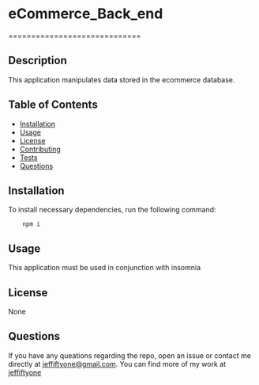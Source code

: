 # eCommerce_Back_end
=============================

## Description
This application manipulates data stored in the ecommerce database.

## Table of Contents
* [Installation](#installation)
* [Usage](#usage)
* [License](#license)
* [Contributing](#contributing)
* [Tests](#tests)
* [Questions](#questions)

## Installation
To install necessary dependencies, run the following command:
        
        npm i

## Usage
This application must be used in conjunction with insomnia


## License
None



## Questions
If you have any queations regarding the repo, open an issue or contact me directly at [jeffiftyone@gmail.com](mailto:jeffiftyone@gmail.com).
You can find more of my work at [jeffiftyone](https://github.com/jeffiftyone)

